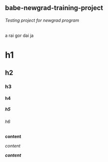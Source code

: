 ## babe-newgrad-training-project
###### Testing project for newgrad program

a rai gor dai ja


# h1
## h2
### h3
#### h4
##### h5
###### h6 

**content**

*content*

__*content*__